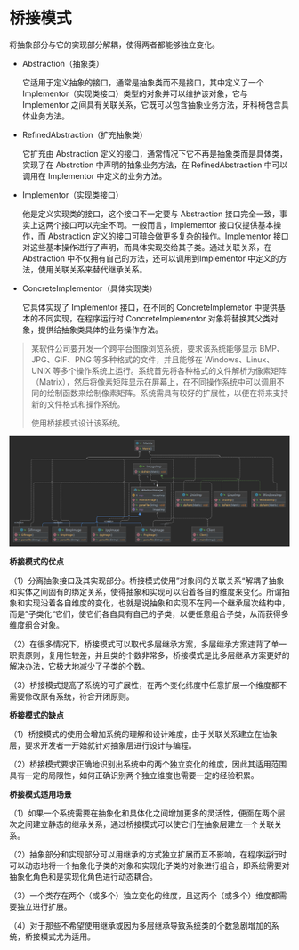 # 桥接模式

将抽象部分与它的实现部分解耦，使得两者都能够独立变化。

- Abstraction（抽象类）

  它适用于定义抽象的接口，通常是抽象类而不是接口，其中定义了一个 Implementor（实现类接口）类型的对象并可以维护该对象，它与 Implementor 之间具有关联关系，它既可以包含抽象业务方法，牙科椅包含具体业务方法。

- RefinedAbstraction（扩充抽象类）

  它扩充由 Abstraction 定义的接口，通常情况下它不再是抽象类而是具体类，实现了在 Abstrction 中声明的抽象业务方法，在 RefinedAbstraction 中可以调用在 Implementor 中定义的业务方法。

- Implementor（实现类接口）

  他是定义实现类的接口，这个接口不一定要与 Abstraction 接口完全一致，事实上这两个接口可以完全不同。一般而言，Implementor 接口仅提供基本操作，而 Abstraction
  定义的接口可鞥会做更多复杂的操作。Implementor 接口对这些基本操作进行了声明，而具体实现交给其子类。通过关联关系，在 Abstraction 中不仅拥有自己的方法，还可以调用到Implementor
  中定义的方法，使用关联关系来替代继承关系。

- ConcreteImplementor（具体实现类）

  它具体实现了 Implementor 接口，在不同的 ConcreteImplemetor 中提供基本的不同实现，在程序运行时 ConcreteImplementor 对象将替换其父类对象，提供给抽象类具体的业务操作方法。

> 某软件公司要开发一个跨平台图像浏览系统，要求该系统能够显示 BMP、JPG、GIF、PNG 等多种格式的文件，并且能够在 Windows、Linux、UNIX 等多个操作系统上运行。系统首先将各种格式的文件解析为像素矩阵（Matrix），然后将像素矩阵显示在屏幕上，在不同操作系统中可以调用不同的绘制函数来绘制像素矩阵。系统需具有较好的扩展性，以便在将来支持新的文件格式和操作系统。
>
> 使用桥接模式设计该系统。

<img src="./Package%20bridge.png">

**桥接模式的优点**

（1）分离抽象接口及其实现部分。桥接模式使用”对象间的关联关系“解耦了抽象和实体之间固有的绑定关系，使得抽象和实现可以沿着各自的维度来变化。所谓抽象和实现沿着各自维度的变化，也就是说抽象和实现不在同一个继承层次结构中，而是”子类化“它们，使它们各自具有自己的子类，以便任意组合子类，从而获得多维度组合对象。

（2）在很多情况下，桥接模式可以取代多层继承方案，多层继承方案违背了单一职责原则，复用性较差，并且类的个数非常多，桥接模式是比多层继承方案更好的解决办法，它极大地减少了子类的个数。

（3）桥接模式提高了系统的可扩展性，在两个变化纬度中任意扩展一个维度都不需要修改原有系统，符合开闭原则。

**桥接模式的缺点**

（1）桥接模式的使用会增加系统的理解和设计难度，由于关联关系建立在抽象层，要求开发者一开始就针对抽象层进行设计与编程。

（2）桥接模式要求正确地识别出系统中的两个独立变化的维度，因此其适用范围具有一定的局限性，如何正确识别两个独立维度也需要一定的经验积累。

**桥接模式适用场景**

（1）如果一个系统需要在抽象化和具体化之间增加更多的灵活性，便面在两个层次之间建立静态的继承关系，通过桥接模式可以使它们在抽象层建立一个关联关系。

（2）抽象部分和实现部分可以用继承的方式独立扩展而互不影响，在程序运行时可以动态地将一个抽象化子类的对象和实现化子类的对象进行组合，即系统需要对抽象化角色和是实现化角色进行动态耦合。

（3）一个类存在两个（或多个）独立变化的维度，且这两个（或多个）维度都需要独立进行扩展。

（4）对于那些不希望使用继承或因为多层继承导致系统类的个数急剧增加的系统，桥接模式尤为适用。

